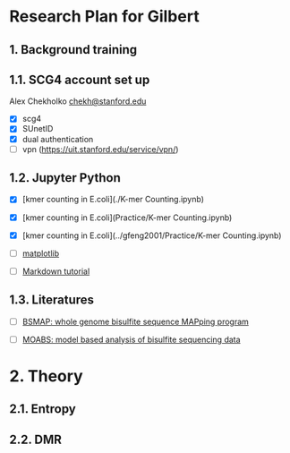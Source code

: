 # Research Plan for Gilbert

## 1. Background training

## 1.1. SCG4 account set up
Alex Chekholko <chekh@stanford.edu>
- [x] scg4
- [x] SUnetID
- [x] dual authentication
- [ ] vpn (https://uit.stanford.edu/service/vpn/)

## 1.2. Jupyter Python
- [x] [kmer counting in E.coli](./K-mer Counting.ipynb)
- [x] [kmer counting in E.coli](Practice/K-mer Counting.ipynb)
- [x] [kmer counting in E.coli](../gfeng2001/Practice/K-mer Counting.ipynb)
- [ ] [matplotlib](http://matplotlib.org/users/pyplot_tutorial.html)
- [ ] [Markdown tutorial](https://github.com/adam-p/markdown-here/wiki/Markdown-Cheatsheet)


## 1.3. Literatures
- [ ] [BSMAP: whole genome bisulfite sequence MAPping program](https://bmcbioinformatics.biomedcentral.com/articles/10.1186/1471-2105-10-232)
- [ ] [MOABS: model based analysis of bisulfite sequencing data](https://genomebiology.biomedcentral.com/articles/10.1186/gb-2014-15-2-r38)


# 2. Theory

## 2.1. Entropy

## 2.2. DMR

